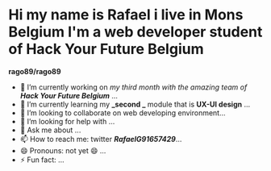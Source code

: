 # Hi my name is Rafael i live in Mons Belgium I'm a web developer student of Hack Your Future Belgium

**rago89/rago89** 

- 🔭 I’m currently working on _my third month with the amazing team of **Hack Your Future Belgium**_ ...
- 🌱 I’m currently learning my **_second _** module that is **UX-UI design**  ...
- 👯 I’m looking to collaborate on  web developing environment...
- 🤔 I’m looking for help with ...
- 💬 Ask me about ...
- 📫 How to reach me: twitter **_RafaelG91657429_**...
- 😄 Pronouns: not yet 😄 ...
- ⚡ Fun fact: ...
